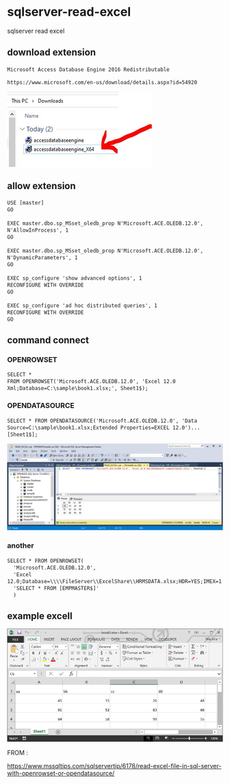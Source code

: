 # sqlserver-read-excel
sqlserver read excel

## download extension 

``Microsoft Access Database Engine 2016 Redistributable``

```
https://www.microsoft.com/en-us/download/details.aspx?id=54920
```
![](img/img4.jpg)

## allow extension

```
USE [master] 
GO 

EXEC master.dbo.sp_MSset_oledb_prop N'Microsoft.ACE.OLEDB.12.0', N'AllowInProcess', 1 
GO 

EXEC master.dbo.sp_MSset_oledb_prop N'Microsoft.ACE.OLEDB.12.0', N'DynamicParameters', 1 
GO 

EXEC sp_configure 'show advanced options', 1
RECONFIGURE WITH OVERRIDE
GO

EXEC sp_configure 'ad hoc distributed queries', 1
RECONFIGURE WITH OVERRIDE
GO
```

## command connect

### OPENROWSET

```
SELECT * 
FROM OPENROWSET('Microsoft.ACE.OLEDB.12.0', 'Excel 12.0 Xml;Database=C:\sample\book1.xlsx;', Sheet1$);
```

### OPENDATASOURCE

```
SELECT * FROM OPENDATASOURCE('Microsoft.ACE.OLEDB.12.0', 'Data Source=C:\sample\book1.xlsx;Extended Properties=EXCEL 12.0')...[Sheet1$];
```

![](img/img1.jpg)

### another

```
SELECT * FROM OPENROWSET(
  'Microsoft.ACE.OLEDB.12.0',
  'Excel 12.0;Database=\\\\FileServer\\ExcelShare\\HRMSDATA.xlsx;HDR=YES;IMEX=1',
  'SELECT * FROM [EMPMASTER$]'
  )
```
## example excell

![](img/img2.jpg)

FROM : 

https://www.mssqltips.com/sqlservertip/6178/read-excel-file-in-sql-server-with-openrowset-or-opendatasource/
